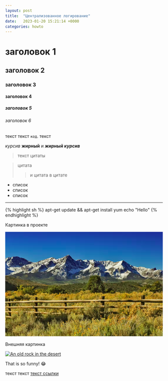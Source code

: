 ```yaml
---
layout: post
title:  "Централизованное логирование"
date:   2023-01-20 15:21:14 +0000
categories: howto
---
```


# заголовок 1

## заголовок 2

### заголовок 3

#### заголовок 4

##### заголовок 5

###### заголовок 6

текст текст `код`. текст

*курсив* **жирный** и ***жирный курсив***

> текст цитаты

> цитата
>
>> и цитата в цитате

* список
* список
* список

---

{% highlight sh %}
apt-get update && apt-get install yum
echo "Hello"
{% endhighlight %}

Картинка в проекте

![The San Juan Mountains are beautiful!](/assets/images/mountain.png "San Juan Mountains")

Внешняя картинка

[![An old rock in the desert](/assets/images/shiprock.jpg "Shiprock, New Mexico by Beau Rogers")](https://www.flickr.com/photos/beaurogers/31833779864/in/photolist-Qv3rFw-34mt9F-a9Cmfy-5Ha3Zi-9msKdv-o3hgjr-hWpUte-4WMsJ1-KUQ8N-deshUb-vssBD-6CQci6-8AFCiD-zsJWT-nNfsgB-dPDwZJ-bn9JGn-5HtSXY-6CUhAL-a4UTXB-ugPum-KUPSo-fBLNm-6CUmpy-4WMsc9-8a7D3T-83KJev-6CQ2bK-nNusHJ-a78rQH-nw3NvT-7aq2qf-8wwBso-3nNceh-ugSKP-4mh4kh-bbeeqH-a7biME-q3PtTf-brFpgb-cg38zw-bXMZc-nJPELD-f58Lmo-bXMYG-bz8AAi-bxNtNT-bXMYi-bXMY6-bXMYv)

That is so funny! :joy:

текст текст [текст ссылки][jekyll-docs]

[jekyll-docs]: https://jekyllrb.com/docs/home
